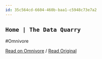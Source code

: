 ```yaml
---
id: 35c564cd-6604-460b-baa1-c5948c73e7a2
---
```


## `Home | The Data Quarry`
#Omnivore

[Read on Omnivore](https://omnivore.app/me/home-the-data-quarry-18fe6f8753d) / [Read Original](https://thedataquarry.com)


